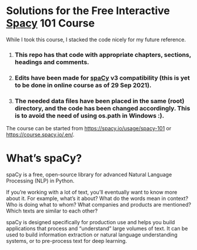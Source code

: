 # Solutions for the Free Interactive [Spacy](https://spacy.io/) 101 Course

While I took this course, I stacked the code nicely for my future reference.  

1. ### This repo has that code with appropriate chapters, sections, headings and comments.

2. ### Edits have been made for [spaCy](https://spacy.io/) v3 compatibility (this is yet to be done in online course as of 29 Sep 2021).

3. ### The needed data files have been placed in the same (root) directory, and the code has been changed accordingly. This is to avoid the need of using os.path in Windows :).

The course can be started from https://spacy.io/usage/spacy-101 or https://course.spacy.io/.en/.

# What’s spaCy?

spaCy is a free, open-source library for advanced Natural Language Processing (NLP) in Python.

If you’re working with a lot of text, you’ll eventually want to know more about it. For example, what’s it about? What do the words mean in context? Who is doing what to whom? What companies and products are mentioned? Which texts are similar to each other?

spaCy is designed specifically for production use and helps you build applications that process and “understand” large volumes of text. It can be used to build information extraction or natural language understanding systems, or to pre-process text for deep learning.
